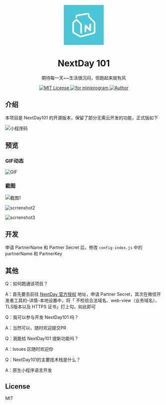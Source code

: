 

<p align="center"><img src="./screenshot/logo.jpg"
        alt="Logo" width="128" height="128" style="max-width: 100%;"></p>
<h1 align="center">NextDay 101</h1>
<p align="center">期待每一天~~生活很沉闷，但跑起来就有风</p>
<p align="center">
    <a href="https://github.com/johanazhu/nextday101/blob/master/LICENSE">
        <img src="https://img.shields.io/github/license/Ice-Hazymoon/MikuTools.svg" alt="MIT License" />
    </a>
    <a href="https://developers.weixin.qq.com/miniprogram/dev/framework/">
        <img src="https://img.shields.io/badge/miniprogram-v2.14.1-yellow" alt="for miniprogram">
    </a>
    <a href="https://azhubaby.com/">
        <img src="https://badgen.net/badge/author/johanazhu/f2a" alt="Author">
    </a>
</p>






## 介绍

 本项目是 NextDay101 的开源版本，保留了部分无需云开发的功能，正式版如下

![小程序码](https://s2.loli.net/2022/04/27/2rkuMdWgGhv3now.jpg)

## 预览

### GIF动态

![GIF](./screenshot/GIF.gif)

### 截图

![截图1](https://s2.loli.net/2022/04/28/OYUc6k7NhWTHBDo.png)

![scrrenshot2](https://s2.loli.net/2022/04/28/htlDHTBIroExyP4.png)

![scrrenshot3](https://s2.loli.net/2022/04/28/LEXDZ469xgyMbU8.png)

## 开发

申请 PartnerName 和 Partner Secret 后，修改 `config-index.js` 中的 partnerName 和 PartnerKey 



## 其他

Q：如何跑通该项目？

A：首先要去前往 [NextDay 官方授权](https://github.com/NXMIX/nextday-public-api) 地址，申请 Partner Secret，其次在微信开发者工具的-详情-本地设置中，将「 不检验合法域名、web-view（业务域名）、TLS版本以及 HTTPS 证书」打上勾，如此即可

Q：我可以参与开发 NextDay101 吗？

A：当然可以，随时欢迎提交PR

Q：我能给 NextDay101 提新功能吗？

A：Issues 区随时欢迎你

Q：NextDay101的主要技术栈是什么？

A：原生小程序语言开发

## License

MIT